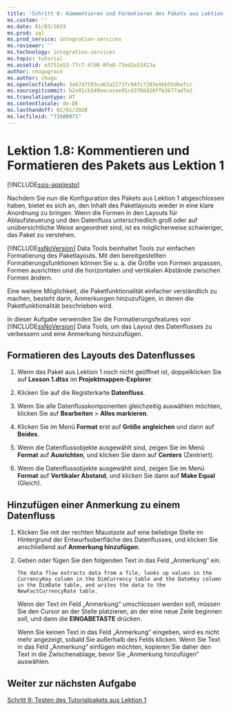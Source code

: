 ```yaml
---
title: 'Schritt 8: Kommentieren und Formatieren des Pakets aus Lektion 1| Microsoft-Dokumentation'
ms.custom: ''
ms.date: 01/03/2019
ms.prod: sql
ms.prod_service: integration-services
ms.reviewer: ''
ms.technology: integration-services
ms.topic: tutorial
ms.assetid: e3751e53-77c7-47d0-8fe8-73ed1a53413a
author: chugugrace
ms.author: chugu
ms.openlocfilehash: 3a67d7593ca63a2271fc94fc7203e9bb55d6efcc
ms.sourcegitcommit: b2e81cb349eecacee91cd3766410ffb3677ad7e2
ms.translationtype: HT
ms.contentlocale: de-DE
ms.lasthandoff: 02/01/2020
ms.locfileid: "71680971"
---
```

# <a name="lesson-1-8-annotate-and-format-the-lesson-1-package"></a>Lektion 1.8: Kommentieren und Formatieren des Pakets aus Lektion 1 

[!INCLUDE[ssis-appliesto](../includes/ssis-appliesto-ssvrpluslinux-asdb-asdw-xxx.md)]



Nachdem Sie nun die Konfiguration des Pakets aus Lektion 1 abgeschlossen haben, bietet es sich an, den Inhalt des Paketlayouts wieder in eine klare Anordnung zu bringen. Wenn die Formen in den Layouts für Ablaufsteuerung und den Datenfluss unterschiedlich groß oder auf unübersichtliche Weise angeordnet sind, ist es möglicherweise schwieriger, das Paket zu verstehen.  
  
[!INCLUDE[ssNoVersion](../includes/ssnoversion-md.md)] Data Tools beinhaltet Tools zur einfachen Formatierung des Paketlayouts. Mit den bereitgestellten Formatierungsfunktionen können Sie u. a. die Größe von Formen anpassen, Formen ausrichten und die horizontalen und vertikalen Abstände zwischen Formen ändern.  
  
Eine weitere Möglichkeit, die Paketfunktionalität einfacher verständlich zu machen, besteht darin, Anmerkungen hinzuzufügen, in denen die Paketfunktionalität beschrieben wird.  
  
In dieser Aufgabe verwenden Sie die Formatierungsfeatures von [!INCLUDE[ssNoVersion](../includes/ssnoversion-md.md)] Data Tools, um das Layout des Datenflusses zu verbessern und eine Anmerkung hinzuzufügen.  
  
## <a name="format-the-layout-of-the-data-flow"></a>Formatieren des Layouts des Datenflusses  
  
1.  Wenn das Paket aus Lektion 1 noch nicht geöffnet ist, doppelklicken Sie auf **Lesson 1.dtsx** im **Projektmappen-Explorer**.  
  
2.  Klicken Sie auf die Registerkarte **Datenfluss**.  
  
3.  Wenn Sie alle Datenflusskomponenten gleichzeitig auswählen möchten, klicken Sie auf **Bearbeiten** > **Alles markieren**.
  
4.  Klicken Sie im Menü **Format** erst auf **Größe angleichen** und dann auf **Beides**.  
  
5.  Wenn die Datenflussobjekte ausgewählt sind, zeigen Sie im Menü **Format** auf **Ausrichten**, und klicken Sie dann auf **Centers** (Zentriert).  

6.  Wenn die Datenflussobjekte ausgewählt sind, zeigen Sie im Menü **Format** auf **Vertikaler Abstand**, und klicken Sie dann auf **Make Equal** (Gleich).  
  
## <a name="add-an-annotation-to-the-data-flow"></a>Hinzufügen einer Anmerkung zu einem Datenfluss  
  
1.  Klicken Sie mit der rechten Maustaste auf eine beliebige Stelle im Hintergrund der Entwurfsoberfläche des Datenflusses, und klicken Sie anschließend auf **Anmerkung hinzufügen**.  
  
2.  Geben oder fügen Sie den folgenden Text in das Feld „Anmerkung“ ein.  
  
        The data flow extracts data from a file, looks up values in the CurrencyKey column in the DimCurrency table and the DateKey column in the DimDate table, and writes the data to the NewFactCurrencyRate table.
  
    Wenn der Text im Feld „Anmerkung“ umschlossen werden soll, müssen Sie den Cursor an der Stelle platzieren, an der eine neue Zeile beginnen soll, und dann die **EINGABETASTE** drücken.  
  
    Wenn Sie keinen Text in das Feld „Anmerkung“ eingeben, wird es nicht mehr angezeigt, sobald Sie außerhalb des Felds klicken.  Wenn Sie Text in das Feld „Anmerkung“ einfügen möchten, kopieren Sie daher den Text in die Zwischenablage, bevor Sie „Anmerkung hinzufügen“ auswählen. 
  
## <a name="go-to-next-task"></a>Weiter zur nächsten Aufgabe
[Schritt 9: Testen des Tutorialpakets aus Lektion 1](../integration-services/lesson-1-9-testing-the-lesson-1-tutorial-package.md)  
  
  
  
